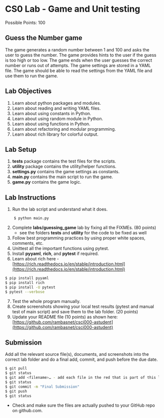 # CS0 Lab - Game and Unit testing

Possible Points: 100

## Guess the Number game

The game generates a random number between 1 and 100 and asks the user to guess the number. The game provides hints to the user if the guess is too high or too low. The game ends when the user guesses the correct number or runs out of attempts. The game settings are stored in a YAML file. The game should be able to read the settings from the YAML file and use them to run the game.

## Lab Objectives

1. Learn about python packages and modules.
2. Learn about reading and writing YAML files.
3. Learn about using constants in Python.
4. Learn about using random module in Python.
5. Learn about using functions in Python.
6. Learn about refactoring and modular programming.
7. Learn about rich library for colorful output.

## Lab Setup

1. **tests** package contains the test files for the scripts.
2. **utility** package contains the utility/helper functions.
3. **settings.py** contains the game settings as constants.
4. **main.py** contains the main script to run the game.
5. **game.py** contains the game logic.


## Lab Instructions

1. Run the lab script and understand what it does.

```bash
    $ python main.py
```

2. Complete **labs/guessing_game** lab by fixing all the FIXMEs. (80 points)
    - see the folders **tests** and **utility** for the code to be fixed as well
3. Follow best programming practices by using proper white spaces, comments, etc.
4. Unittest all the important functions using pytest.
5. Install **pyyaml**, **rich**, and **pytest** if required.
6. Learn about rich here - [https://rich.readthedocs.io/en/stable/introduction.html](https://rich.readthedocs.io/en/stable/introduction.html)

```bash
$ pip install pyyaml
$ pip install rich
$ pip install -U pytest
$ pytest --verbose
```

7. Test the whole program manually.
8. Create screenshots showing your local test results (pytest and manual test of main script) and save them to the lab folder. (20 points)
9. Update your README file (10 points) as shown here: [https://github.com/rambasnet/csci000-astudent](https://github.com/rambasnet/csci000-astudent)

## Submission

Add all the relevant source file(s), documents, and screenshots into the correct lab folder and do a final add, commit, and push before the due date.

```bash
$ git pull
$ git status
$ git add <filename>… - add each file in the red that is part of this lab
$ git status
$ git commit -m "Final Submission"
$ git push
$ git status
```

- Check and make sure the files are actually pushed to your GitHub repo on github.com.
